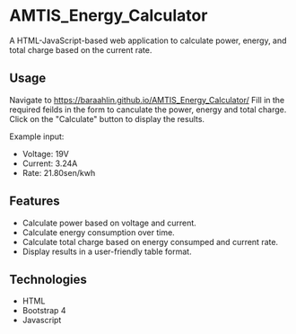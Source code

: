 # AMTIS_Energy_Calculator

A  HTML-JavaScript-based web application to calculate power, energy, and total charge based on the current rate.

## Usage 
Navigate to https://baraahlin.github.io/AMTIS_Energy_Calculator/
Fill in the required feilds in the form to canculate the power, energy and total charge.
Click on the "Calculate" button to display the results.

Example input:
- Voltage: 19V
- Current: 3.24A
- Rate: 21.80sen/kwh

## Features

- Calculate power based on voltage and current.
- Calculate energy consumption over time.
- Calculate total charge based on energy consumped and current rate.
- Display results in a user-friendly table format.

## Technologies 

- HTML
- Bootstrap 4
- Javascript
